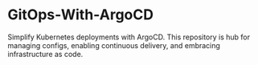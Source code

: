 # GitOps-With-ArgoCD
Simplify Kubernetes deployments with ArgoCD. This repository is hub for managing configs, enabling continuous delivery, and embracing infrastructure as code.
